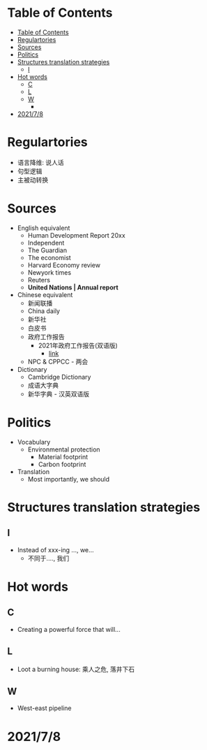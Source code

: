 # Table of Contents
- [Table of Contents](#table-of-contents)
- [Regulartories](#regulartories)
- [Sources](#sources)
- [Politics](#politics)
- [Structures translation strategies](#structures-translation-strategies)
  - [I](#i)
- [Hot words](#hot-words)
  - [C](#c)
  - [L](#l)
  - [W](#w)
    - [](#)
- [2021/7/8](#202178)



# Regulartories
- 语言降维: 说人话
- 句型逻辑
- 主被动转换
# Sources
- English equivalent
  - Human Development Report 20xx
  - Independent
  - The Guardian
  - The economist
  - Harvard Economy review
  - Newyork times
  - Reuters
  - **United Nations | Annual report**
- Chinese equivalent
  - 新闻联播
  - China daily
  - 新华社
  - 白皮书
  - 政府工作报告
    - 2021年政府工作报告(双语版)
      - [link](https://drive.google.com/file/d/1ibZw5F4Bq7HJFUK5CtR0Qr8B2N-kcpnJ/view?usp=sharing)
  - NPC & CPPCC - 两会
- Dictionary
  - Cambridge Dictionary
  - 成语大字典
  - 新华字典 - 汉英双语版
# Politics
- Vocabulary
  - Environmental protection
    - Material footprint
    - Carbon footprint
- Translation
  - Most importantly, we should 

# Structures translation strategies
## I
- Instead of xxx-ing ..., we...
  - 不同于...., 我们

# Hot words
## C
- Creating a powerful force that will...
## L
- Loot a burning house: 乘人之危, 落井下石
## W
- West-east pipeline
### 
# 2021/7/8

